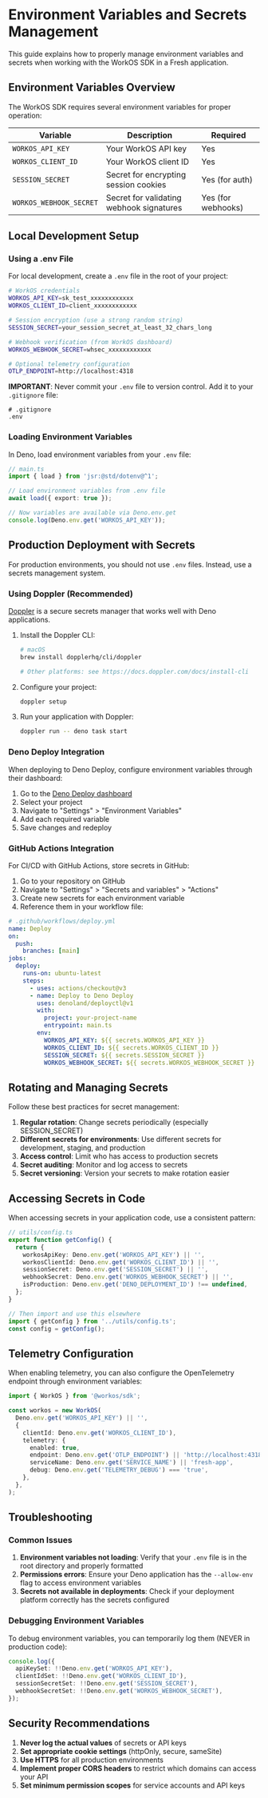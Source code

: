 # Environment Variables and Secrets Management

This guide explains how to properly manage environment variables and secrets when working with the WorkOS SDK in a Fresh application.

## Environment Variables Overview

The WorkOS SDK requires several environment variables for proper operation:

| Variable                | Description                              | Required           |
| ----------------------- | ---------------------------------------- | ------------------ |
| `WORKOS_API_KEY`        | Your WorkOS API key                      | Yes                |
| `WORKOS_CLIENT_ID`      | Your WorkOS client ID                    | Yes                |
| `SESSION_SECRET`        | Secret for encrypting session cookies    | Yes (for auth)     |
| `WORKOS_WEBHOOK_SECRET` | Secret for validating webhook signatures | Yes (for webhooks) |

## Local Development Setup

### Using a .env File

For local development, create a `.env` file in the root of your project:

```bash
# WorkOS credentials
WORKOS_API_KEY=sk_test_xxxxxxxxxxxx
WORKOS_CLIENT_ID=client_xxxxxxxxxxxx

# Session encryption (use a strong random string)
SESSION_SECRET=your_session_secret_at_least_32_chars_long

# Webhook verification (from WorkOS dashboard)
WORKOS_WEBHOOK_SECRET=whsec_xxxxxxxxxxxx

# Optional telemetry configuration
OTLP_ENDPOINT=http://localhost:4318
```

**IMPORTANT**: Never commit your `.env` file to version control. Add it to your `.gitignore` file:

```
# .gitignore
.env
```

### Loading Environment Variables

In Deno, load environment variables from your `.env` file:

```typescript
// main.ts
import { load } from 'jsr:@std/dotenv@^1';

// Load environment variables from .env file
await load({ export: true });

// Now variables are available via Deno.env.get
console.log(Deno.env.get('WORKOS_API_KEY'));
```

## Production Deployment with Secrets

For production environments, you should not use `.env` files. Instead, use a secrets management system.

### Using Doppler (Recommended)

[Doppler](https://www.doppler.com/) is a secure secrets manager that works well with Deno applications.

1. Install the Doppler CLI:
   ```bash
   # macOS
   brew install dopplerhq/cli/doppler

   # Other platforms: see https://docs.doppler.com/docs/install-cli
   ```

2. Configure your project:
   ```bash
   doppler setup
   ```

3. Run your application with Doppler:
   ```bash
   doppler run -- deno task start
   ```

### Deno Deploy Integration

When deploying to Deno Deploy, configure environment variables through their dashboard:

1. Go to the [Deno Deploy dashboard](https://dash.deno.com/)
2. Select your project
3. Navigate to "Settings" > "Environment Variables"
4. Add each required variable
5. Save changes and redeploy

### GitHub Actions Integration

For CI/CD with GitHub Actions, store secrets in GitHub:

1. Go to your repository on GitHub
2. Navigate to "Settings" > "Secrets and variables" > "Actions"
3. Create new secrets for each environment variable
4. Reference them in your workflow file:

```yaml
# .github/workflows/deploy.yml
name: Deploy
on:
  push:
    branches: [main]
jobs:
  deploy:
    runs-on: ubuntu-latest
    steps:
      - uses: actions/checkout@v3
      - name: Deploy to Deno Deploy
        uses: denoland/deployctl@v1
        with:
          project: your-project-name
          entrypoint: main.ts
        env:
          WORKOS_API_KEY: ${{ secrets.WORKOS_API_KEY }}
          WORKOS_CLIENT_ID: ${{ secrets.WORKOS_CLIENT_ID }}
          SESSION_SECRET: ${{ secrets.SESSION_SECRET }}
          WORKOS_WEBHOOK_SECRET: ${{ secrets.WORKOS_WEBHOOK_SECRET }}
```

## Rotating and Managing Secrets

Follow these best practices for secret management:

1. **Regular rotation**: Change secrets periodically (especially SESSION_SECRET)
2. **Different secrets for environments**: Use different secrets for development, staging, and production
3. **Access control**: Limit who has access to production secrets
4. **Secret auditing**: Monitor and log access to secrets
5. **Secret versioning**: Version your secrets to make rotation easier

## Accessing Secrets in Code

When accessing secrets in your application code, use a consistent pattern:

```typescript
// utils/config.ts
export function getConfig() {
  return {
    workosApiKey: Deno.env.get('WORKOS_API_KEY') || '',
    workosClientId: Deno.env.get('WORKOS_CLIENT_ID') || '',
    sessionSecret: Deno.env.get('SESSION_SECRET') || '',
    webhookSecret: Deno.env.get('WORKOS_WEBHOOK_SECRET') || '',
    isProduction: Deno.env.get('DENO_DEPLOYMENT_ID') !== undefined,
  };
}

// Then import and use this elsewhere
import { getConfig } from '../utils/config.ts';
const config = getConfig();
```

## Telemetry Configuration

When enabling telemetry, you can also configure the OpenTelemetry endpoint through environment variables:

```typescript
import { WorkOS } from '@workos/sdk';

const workos = new WorkOS(
  Deno.env.get('WORKOS_API_KEY') || '',
  {
    clientId: Deno.env.get('WORKOS_CLIENT_ID'),
    telemetry: {
      enabled: true,
      endpoint: Deno.env.get('OTLP_ENDPOINT') || 'http://localhost:4318',
      serviceName: Deno.env.get('SERVICE_NAME') || 'fresh-app',
      debug: Deno.env.get('TELEMETRY_DEBUG') === 'true',
    },
  },
);
```

## Troubleshooting

### Common Issues

1. **Environment variables not loading**: Verify that your `.env` file is in the root directory and properly formatted
2. **Permissions errors**: Ensure your Deno application has the `--allow-env` flag to access environment variables
3. **Secrets not available in deployments**: Check if your deployment platform correctly has the secrets configured

### Debugging Environment Variables

To debug environment variables, you can temporarily log them (NEVER in production code):

```typescript
console.log({
  apiKeySet: !!Deno.env.get('WORKOS_API_KEY'),
  clientIdSet: !!Deno.env.get('WORKOS_CLIENT_ID'),
  sessionSecretSet: !!Deno.env.get('SESSION_SECRET'),
  webhookSecretSet: !!Deno.env.get('WORKOS_WEBHOOK_SECRET'),
});
```

## Security Recommendations

1. **Never log the actual values** of secrets or API keys
2. **Set appropriate cookie settings** (httpOnly, secure, sameSite)
3. **Use HTTPS** for all production environments
4. **Implement proper CORS headers** to restrict which domains can access your API
5. **Set minimum permission scopes** for service accounts and API keys

